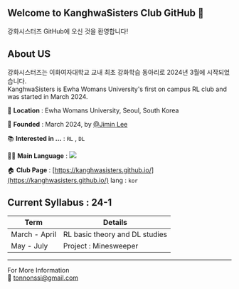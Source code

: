 ## Welcome to KanghwaSisters Club GitHub 👋
강화시스터즈 GitHub에 오신 것을 환영합니다!

## About US
강화시스터즈는 이화여자대학교 교내 최초 강화학습 동아리로 2024년 3월에 시작되었습니다.  
KanghwaSisters is Ewha Womans University's first on campus RL club and was started in March 2024.  

📍 **Location** : Ewha Womans University, Seoul, South Korea  

🏁 **Founded** : March 2024, by [@Jimin Lee](https://github.com/Tonnonssi)  

📚 **Interested in ...** : `RL` , `DL`  

👩‍💻 **Main Language** : <img src="https://img.shields.io/badge/Python-3776AB?style=flat-square&logo=Python&logoColor=white"/>   

🏠 **Club Page** : [https://kanghwasisters.github.io/](https://kanghwasisters.github.io/) lang : `kor`   


## Current Syllabus : 24-1
| Term | Details | 
| -- | -- | 
| March - April | RL basic theory and DL studies | 
| May - July | Project : Minesweeper |  


---  
For More Information  
📨 [tonnonssi@gmail.com](tonnonssi@gmail.com)
